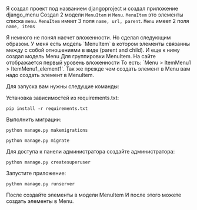 Я создал проект под названием djangoproject и создал приложение django_menu
Создал 2 модели `MenuItem` и `Menu`. `MenuItem` это элементы списка `menu`. `MenuItem` имеет 3 поля `name, url, parent`. `Menu` имеет 2 поля `name, items`
<p>
Я немного не понял насчет вложенности. Но сделал следующим образом. У меня есть модель `MenuItem` в котором элементы связанны между с собой отношениями в виде (parent and child). И еще к ниму создал модель Menu Для группировки MenuItem. На сайте отображается первый уровень вложенности То есть:
`Menu > ItemMenu1 > ItemMenu1_element1`. Так же прежде чем создать элемент в Menu вам надо создать элемент в MenuItem.
<p>
Для запуска вам нужны следущие команды:
  
Установка зависимостей из requirements.txt:

`pip install -r requirements.txt`

Выполнить миграции:

`python manage.py makemigrations`

`python manage.py migrate`

Для доступа к панели администратора создайте администратора:

`python manage.py createsuperuser`

Запустите приложение:

`python manage.py runserver`

После создайте элементы в модели MenuItem
И после этого можете создать элементы в Menu.
